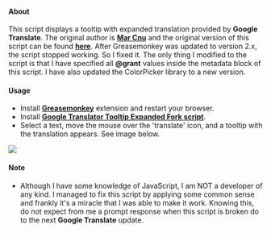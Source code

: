 #### About
This script displays a tooltip with expanded translation provided by **Google Translate**. The original author is **[Mar Cnu](http://userscripts-mirror.org/users/marcnu.html
)** and the original version of this script can be found **[here](http://userscripts-mirror.org/scripts/show/150664.html)**.
After Greasemonkey was updated to version 2.x, the script stopped working. So I fixed it.
The only thing I modified to the script is that I have specified all **@grant** values inside the metadata block of this script. I have also updated the ColorPicker library to a new version.

#### Usage
* Install **[Greasemonkey](https://addons.mozilla.org/en-US/firefox/addon/greasemonkey/)** extension and restart your browser.
* Install **[Google Translator Tooltip Expanded Fork script](https://github.com/Odyseus/GreasemonkeyScripts/raw/master/GoogleTranslatorTooltipExpandedFork/master/gttef.user.js)**.
* Select a text, move the mouse over the 'translate' icon, and a tooltip with the translation appears. See image below.

![](https://raw.githubusercontent.com/Odyseus/GreasemonkeyScripts/master/GoogleTranslatorTooltipExpandedFork/Example.png)

#### Note
* Although I have some knowledge of JavaScript, I am NOT a developer of any kind. I managed to fix this script by applying some common sense and frankly it's a miracle that I was able to make it work. Knowing this, do not expect from me a prompt response when this script is broken do to the next **Google Translate** update.